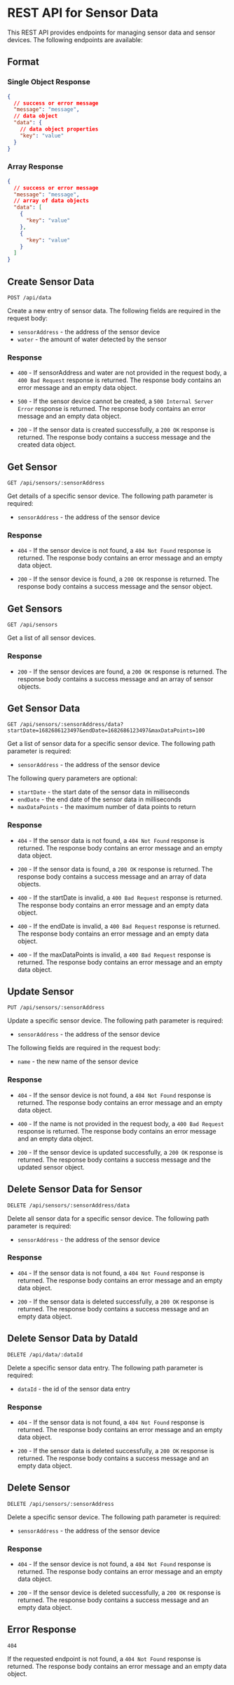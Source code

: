 # REST API for Sensor Data

This REST API provides endpoints for managing sensor data and sensor devices. The following endpoints are available:

## Format

### Single Object Response

```json
{
  // success or error message
  "message": "message",
  // data object
  "data": {
    // data object properties
    "key": "value"
  }
}
```

### Array Response

```json
{
  // success or error message
  "message": "message",
  // array of data objects
  "data": [
    {
      "key": "value"
    },
    {
      "key": "value"
    }
  ]
}
```

## Create Sensor Data

`POST /api/data`

Create a new entry of sensor data. The following fields are required in the request body:

- `sensorAddress` - the address of the sensor device
- `water` - the amount of water detected by the sensor

### Response

- `400` - If sensorAddress and water are not provided in the request body, a `400 Bad Request` response is returned. The response body contains an error message and an empty data object.

- `500` - If the sensor device cannot be created, a `500 Internal Server Error` response is returned. The response body contains an error message and an empty data object.

- `200` - If the sensor data is created successfully, a `200 OK` response is returned. The response body contains a success message and the created data object.

## Get Sensor

`GET /api/sensors/:sensorAddress`

Get details of a specific sensor device. The following path parameter is required:

- `sensorAddress` - the address of the sensor device

### Response

- `404` - If the sensor device is not found, a `404 Not Found` response is returned. The response body contains an error message and an empty data object.

- `200` - If the sensor device is found, a `200 OK` response is returned. The response body contains a success message and the sensor object.

## Get Sensors

`GET /api/sensors`

Get a list of all sensor devices.

### Response

- `200` - If the sensor devices are found, a `200 OK` response is returned. The response body contains a success message and an array of sensor objects.

## Get Sensor Data

`GET /api/sensors/:sensorAddress/data?startDate=1682686123497&endDate=1682686123497&maxDataPoints=100`

Get a list of sensor data for a specific sensor device. The following path parameter is required:

- `sensorAddress` - the address of the sensor device

The following query parameters are optional:

- `startDate` - the start date of the sensor data in milliseconds
- `endDate` - the end date of the sensor data in milliseconds
- `maxDataPoints` - the maximum number of data points to return

### Response

- `404` - If the sensor data is not found, a `404 Not Found` response is returned. The response body contains an error message and an empty data object.

- `200` - If the sensor data is found, a `200 OK` response is returned. The response body contains a success message and an array of data objects.

- `400` - If the startDate is invalid, a `400 Bad Request` response is returned. The response body contains an error message and an empty data object.

- `400` - If the endDate is invalid, a `400 Bad Request` response is returned. The response body contains an error message and an empty data object.

- `400` - If the maxDataPoints is invalid, a `400 Bad Request` response is returned. The response body contains an error message and an empty data object.

## Update Sensor

`PUT /api/sensors/:sensorAddress`

Update a specific sensor device. The following path parameter is required:

- `sensorAddress` - the address of the sensor device

The following fields are required in the request body:

- `name` - the new name of the sensor device

### Response

- `404` - If the sensor device is not found, a `404 Not Found` response is returned. The response body contains an error message and an empty data object.

- `400` - If the name is not provided in the request body, a `400 Bad Request` response is returned. The response body contains an error message and an empty data object.

- `200` - If the sensor device is updated successfully, a `200 OK` response is returned. The response body contains a success message and the updated sensor object.

## Delete Sensor Data for Sensor

`DELETE /api/sensors/:sensorAddress/data`

Delete all sensor data for a specific sensor device. The following path parameter is required:

- `sensorAddress` - the address of the sensor device

### Response

- `404` - If the sensor data is not found, a `404 Not Found` response is returned. The response body contains an error message and an empty data object.

- `200` - If the sensor data is deleted successfully, a `200 OK` response is returned. The response body contains a success message and an empty data object.

## Delete Sensor Data by DataId

`DELETE /api/data/:dataId`

Delete a specific sensor data entry. The following path parameter is required:

- `dataId` - the id of the sensor data entry

### Response

- `404` - If the sensor data is not found, a `404 Not Found` response is returned. The response body contains an error message and an empty data object.

- `200` - If the sensor data is deleted successfully, a `200 OK` response is returned. The response body contains a success message and an empty data object.

## Delete Sensor

`DELETE /api/sensors/:sensorAddress`

Delete a specific sensor device. The following path parameter is required:

- `sensorAddress` - the address of the sensor device

### Response

- `404` - If the sensor device is not found, a `404 Not Found` response is returned. The response body contains an error message and an empty data object.

- `200` - If the sensor device is deleted successfully, a `200 OK` response is returned. The response body contains a success message and an empty data object.

## Error Response

`404`

If the requested endpoint is not found, a `404 Not Found` response is returned. The response body contains an error message and an empty data object.
